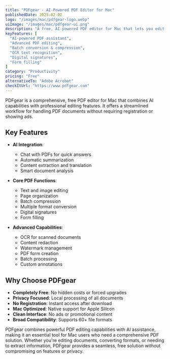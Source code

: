 ```yaml
---
title: "PDFgear - AI-Powered PDF Editor for Mac"
publishedDate: 2025-02-02
logo: "/images/mac/pdfgear-logo.webp"
uiImage: "/images/mac/pdfgear-ui.png"
description: "A free, AI-powered PDF editor for Mac that lets you edit, convert, compress, and sign PDFs with advanced features like OCR and document chat."
keyFeatures: [
  "AI-powered PDF assistant",
  "Advanced PDF editing",
  "Batch conversion & compression",
  "OCR text recognition",
  "Digital signatures",
  "Form filling"
]
category: "Productivity"
pricing: "Free"
alternativeTo: "Adobe Acrobat"
checkItUrl: "https://www.pdfgear.com"
---
```


PDFgear is a comprehensive, free PDF editor for Mac that combines AI capabilities with professional editing features. It offers a streamlined workflow for handling PDF documents without requiring registration or showing ads.

## Key Features

- **AI Integration**:
  - Chat with PDFs for quick answers
  - Automatic summarization
  - Content extraction and translation
  - Smart document analysis

- **Core PDF Functions**:
  - Text and image editing
  - Page organization
  - Batch compression
  - Multiple format conversion
  - Digital signatures
  - Form filling

- **Advanced Capabilities**:
  - OCR for scanned documents
  - Content redaction
  - Watermark management
  - PDF form creation
  - Batch processing
  - Custom annotations

## Why Choose PDFgear

- **Completely Free**: No hidden costs or forced upgrades
- **Privacy Focused**: Local processing of all documents
- **No Registration**: Instant access after download
- **Mac Optimized**: Native support for Apple Silicon
- **Clean Interface**: No ads or promotional content
- **Broad Compatibility**: Supports 60+ file formats

PDFgear combines powerful PDF editing capabilities with AI assistance, making it an essential tool for Mac users who need a comprehensive PDF solution. Whether you're editing documents, converting formats, or needing to extract information, PDFgear provides a seamless, free solution without compromising on features or privacy.
